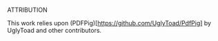 ATTRIBUTION

This work relies upon (PDFPig)[https://github.com/UglyToad/PdfPig] by UglyToad and other contributors.

